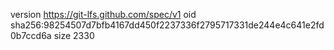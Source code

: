 version https://git-lfs.github.com/spec/v1
oid sha256:98254507d7bfb4167dd450f2237336f2795717331de244e4c641e2fd0b7ccd6a
size 2330
